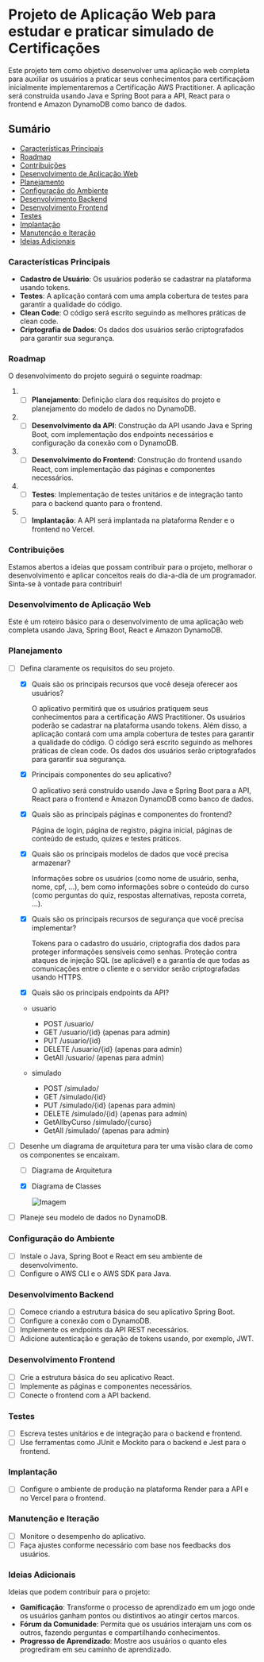 # Projeto de Aplicação Web para estudar e praticar simulado de Certificações

Este projeto tem como objetivo desenvolver uma aplicação web completa para auxiliar os usuários a praticar seus conhecimentos para certificaçãom inicialmente implementaremos a Certificação AWS Practitioner. A aplicação será construída usando Java e Spring Boot para a API, React para o frontend e Amazon DynamoDB como banco de dados.

## Sumário

- [Características Principais](#Características-Principais)
- [Roadmap](#roadmap)
- [Contribuições](#contribuições)
- [Desenvolvimento de Aplicação Web](#desenvolvimento-de-aplicação-web)
- [Planejamento](#planejamento)
- [Configuração do Ambiente](#configuração-do-ambiente)
- [Desenvolvimento Backend](#desenvolvimento-backend)
- [Desenvolvimento Frontend](#desenvolvimento-frontend)
- [Testes](#testes)
- [Implantação](#implantação)
- [Manutenção e Iteração](#manutenção-e-iteração)
- [Ideias Adicionais](#ideias-adicionais)

### Características Principais

- **Cadastro de Usuário**: Os usuários poderão se cadastrar na plataforma usando tokens.
- **Testes**: A aplicação contará com uma ampla cobertura de testes para garantir a qualidade do código.
- **Clean Code**: O código será escrito seguindo as melhores práticas de clean code.
- **Criptografia de Dados**: Os dados dos usuários serão criptografados para garantir sua segurança.

### Roadmap

O desenvolvimento do projeto seguirá o seguinte roadmap:

1. - [ ] **Planejamento**: Definição clara dos requisitos do projeto e planejamento do modelo de dados no DynamoDB.
2. - [ ] **Desenvolvimento da API**: Construção da API usando Java e Spring Boot, com implementação dos endpoints necessários e configuração da conexão com o DynamoDB.
3. - [ ] **Desenvolvimento do Frontend**: Construção do frontend usando React, com implementação das páginas e componentes necessários.
4. - [ ] **Testes**: Implementação de testes unitários e de integração tanto para o backend quanto para o frontend.
5. - [ ] **Implantação**: A API será implantada na plataforma Render e o frontend no Vercel.

### Contribuições

Estamos abertos a ideias que possam contribuir para o projeto, melhorar o desenvolvimento e aplicar conceitos reais do dia-a-dia de um programador. Sinta-se à vontade para contribuir!

### Desenvolvimento de Aplicação Web

Este é um roteiro básico para o desenvolvimento de uma aplicação web completa usando Java, Spring Boot, React e Amazon DynamoDB.

### Planejamento

- [ ] Defina claramente os requisitos do seu projeto.
  - [X] Quais são os principais recursos que você deseja oferecer aos usuários?
        
    O aplicativo permitirá que os usuários pratiquem seus conhecimentos para a certificação AWS Practitioner. Os usuários poderão se cadastrar na plataforma usando tokens. Além disso, a aplicação contará com uma ampla cobertura de testes para garantir a qualidade do código. O código será escrito seguindo as melhores práticas de clean code. Os dados dos usuários serão criptografados para garantir sua segurança.

  - [X] Principais componentes do seu aplicativo?
        
    O aplicativo será construído usando Java e Spring Boot para a API, React para o frontend e Amazon DynamoDB como banco de dados.

  - [X] Quais são as principais páginas e componentes do frontend?
        
    Página de login, página de registro, página inicial, páginas de conteúdo de estudo, quizes e testes práticos.

  - [X] Quais são os principais modelos de dados que você precisa armazenar?
        
    Informações sobre os usuários (como nome de usuário, senha, nome, cpf, ...), bem como informações sobre o conteúdo do curso (como perguntas do quiz, respostas alternativas, reposta correta, ...).

  - [X] Quais são os principais recursos de segurança que você precisa implementar?
        
    Tokens para o cadastro do usuário, criptografia dos dados para proteger informações sensíveis como senhas. Proteção contra ataques de injeção SQL (se aplicável) e a garantia de que todas as comunicações entre o cliente e o servidor serão criptografadas usando HTTPS.

  - [X] Quais são os principais endpoints da API?
        
  - usuario
    - POST /usuario/
    - GET /usuario/{id} (apenas para admin)
    - PUT /usuario/{id}
    - DELETE /usuario/{id} (apenas para admin)
    - GetAll /usuario/ (apenas para admin)
      
  - simulado
    - POST /simulado/
    - GET /simulado/{id}
    - PUT /simulado/{id} (apenas para admin)
    - DELETE /simulado/{id} (apenas para admin)
    - GetAllbyCurso /simulado/{curso}
    - GetAll /simulado/ (apenas para admin)

- [ ] Desenhe um diagrama de arquitetura para ter uma visão clara de como os componentes se encaixam.
  - [ ] Diagrama de Arquitetura
  - [X] Diagrama de Classes
        
    ![Imagem](https://cdn.discordapp.com/attachments/1104077258978754672/1164715632181399662/Modelagem_Classe_Simulado.drawio.png?ex=654438f6&is=6531c3f6&hm=2d1f6258d21a4e8c3342fc14fbfeaefe15a47c39a4b151ed25c392b4a5f9a928&)
- [ ] Planeje seu modelo de dados no DynamoDB.

### Configuração do Ambiente

- [ ] Instale o Java, Spring Boot e React em seu ambiente de desenvolvimento.
- [ ] Configure o AWS CLI e o AWS SDK para Java.

### Desenvolvimento Backend

- [ ] Comece criando a estrutura básica do seu aplicativo Spring Boot.
- [ ] Configure a conexão com o DynamoDB.
- [ ] Implemente os endpoints da API REST necessários.
- [ ] Adicione autenticação e geração de tokens usando, por exemplo, JWT.

### Desenvolvimento Frontend

- [ ] Crie a estrutura básica do seu aplicativo React.
- [ ] Implemente as páginas e componentes necessários.
- [ ] Conecte o frontend com a API backend.

### Testes

- [ ] Escreva testes unitários e de integração para o backend e frontend.
- [ ] Use ferramentas como JUnit e Mockito para o backend e Jest para o frontend.

### Implantação

- [ ] Configure o ambiente de produção na plataforma Render para a API e no Vercel para o frontend.

### Manutenção e Iteração

- [ ] Monitore o desempenho do aplicativo.
- [ ] Faça ajustes conforme necessário com base nos feedbacks dos usuários.

### Ideias Adicionais

Ideias que podem contribuir para o projeto:

- **Gamificação**: Transforme o processo de aprendizado em um jogo onde os usuários ganham pontos ou distintivos ao atingir certos marcos.
- **Fórum da Comunidade**: Permita que os usuários interajam uns com os outros, fazendo perguntas e compartilhando conhecimentos.
- **Progresso de Aprendizado**: Mostre aos usuários o quanto eles progrediram em seu caminho de aprendizado.
